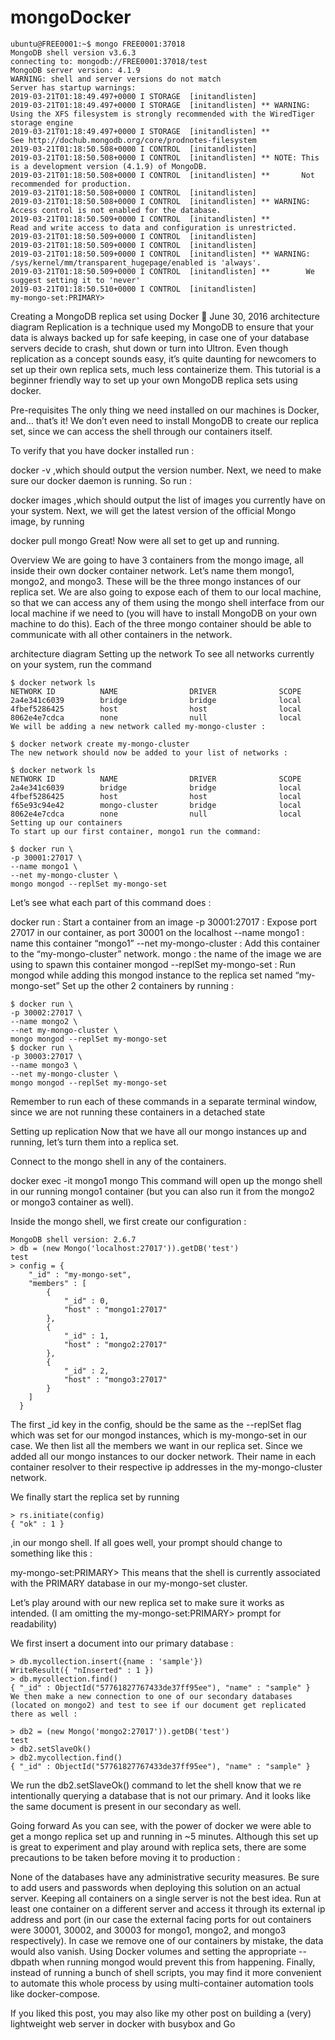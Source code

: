 # mongoDocker


```
ubuntu@FREE0001:~$ mongo FREE0001:37018
MongoDB shell version v3.6.3
connecting to: mongodb://FREE0001:37018/test
MongoDB server version: 4.1.9
WARNING: shell and server versions do not match
Server has startup warnings: 
2019-03-21T01:18:49.497+0000 I STORAGE  [initandlisten] 
2019-03-21T01:18:49.497+0000 I STORAGE  [initandlisten] ** WARNING: Using the XFS filesystem is strongly recommended with the WiredTiger storage engine
2019-03-21T01:18:49.497+0000 I STORAGE  [initandlisten] **          See http://dochub.mongodb.org/core/prodnotes-filesystem
2019-03-21T01:18:50.508+0000 I CONTROL  [initandlisten] 
2019-03-21T01:18:50.508+0000 I CONTROL  [initandlisten] ** NOTE: This is a development version (4.1.9) of MongoDB.
2019-03-21T01:18:50.508+0000 I CONTROL  [initandlisten] **       Not recommended for production.
2019-03-21T01:18:50.508+0000 I CONTROL  [initandlisten] 
2019-03-21T01:18:50.508+0000 I CONTROL  [initandlisten] ** WARNING: Access control is not enabled for the database.
2019-03-21T01:18:50.509+0000 I CONTROL  [initandlisten] **          Read and write access to data and configuration is unrestricted.
2019-03-21T01:18:50.509+0000 I CONTROL  [initandlisten] 
2019-03-21T01:18:50.509+0000 I CONTROL  [initandlisten] 
2019-03-21T01:18:50.509+0000 I CONTROL  [initandlisten] ** WARNING: /sys/kernel/mm/transparent_hugepage/enabled is 'always'.
2019-03-21T01:18:50.509+0000 I CONTROL  [initandlisten] **        We suggest setting it to 'never'
2019-03-21T01:18:50.510+0000 I CONTROL  [initandlisten] 
my-mongo-set:PRIMARY> 
```
Creating a MongoDB replica set using Docker 🍃
June 30, 2016
architecture diagram
Replication is a technique used my MongoDB to ensure that your data is always backed up for safe keeping, in case one of your database servers decide to crash, shut down or turn into Ultron. Even though replication as a concept sounds easy, it’s quite daunting for newcomers to set up their own replica sets, much less containerize them.
This tutorial is a beginner friendly way to set up your own MongoDB replica sets using docker.

Pre-requisites
The only thing we need installed on our machines is Docker, and… that’s it! We don’t even need to install MongoDB to create our replica set, since we can access the shell through our containers itself.

To verify that you have docker installed run :

docker -v
,which should output the version number. Next, we need to make sure our docker daemon is running. So run :

docker images
,which should output the list of images you currently have on your system.
Next, we will get the latest version of the official Mongo image, by running

docker pull mongo
Great! Now were all set to get up and running.

Overview
We are going to have 3 containers from the mongo image, all inside their own docker container network. Let’s name them mongo1, mongo2, and mongo3. These will be the three mongo instances of our replica set. We are also going to expose each of them to our local machine, so that we can access any of them using the mongo shell interface from our local machine if we need to (you will have to install MongoDB on your own machine to do this). Each of the three mongo container should be able to communicate with all other containers in the network.

architecture diagram
Setting up the network
To see all networks currently on your system, run the command
```
$ docker network ls
NETWORK ID          NAME                DRIVER              SCOPE
2a4e341c6039        bridge              bridge              local
4fbef5286425        host                host                local
8062e4e7cdca        none                null                local
We will be adding a new network called my-mongo-cluster :

$ docker network create my-mongo-cluster
The new network should now be added to your list of networks :

$ docker network ls
NETWORK ID          NAME                DRIVER              SCOPE
2a4e341c6039        bridge              bridge              local
4fbef5286425        host                host                local
f65e93c94e42        mongo-cluster       bridge              local
8062e4e7cdca        none                null                local
Setting up our containers
To start up our first container, mongo1 run the command:

$ docker run \
-p 30001:27017 \
--name mongo1 \
--net my-mongo-cluster \
mongo mongod --replSet my-mongo-set
```
Let’s see what each part of this command does :

docker run : Start a container from an image
-p 30001:27017 : Expose port 27017 in our container, as port 30001 on the localhost
--name mongo1 : name this container “mongo1”
--net my-mongo-cluster : Add this container to the “my-mongo-cluster” network.
mongo : the name of the image we are using to spawn this container
mongod --replSet my-mongo-set : Run mongod while adding this mongod instance to the replica set named “my-mongo-set”
Set up the other 2 containers by running :
```
$ docker run \
-p 30002:27017 \
--name mongo2 \
--net my-mongo-cluster \
mongo mongod --replSet my-mongo-set
$ docker run \
-p 30003:27017 \
--name mongo3 \
--net my-mongo-cluster \
mongo mongod --replSet my-mongo-set
```
Remember to run each of these commands in a separate terminal window, since we are not running these containers in a detached state

Setting up replication
Now that we have all our mongo instances up and running, let’s turn them into a replica set.

Connect to the mongo shell in any of the containers.

docker exec -it mongo1 mongo
This command will open up the mongo shell in our running mongo1 container (but you can also run it from the mongo2 or mongo3 container as well).

Inside the mongo shell, we first create our configuration :
```
MongoDB shell version: 2.6.7
> db = (new Mongo('localhost:27017')).getDB('test')
test
> config = {
  	"_id" : "my-mongo-set",
  	"members" : [
  		{
  			"_id" : 0,
  			"host" : "mongo1:27017"
  		},
  		{
  			"_id" : 1,
  			"host" : "mongo2:27017"
  		},
  		{
  			"_id" : 2,
  			"host" : "mongo3:27017"
  		}
  	]
  }
  ```
The first _id key in the config, should be the same as the --replSet flag which was set for our mongod instances, which is my-mongo-set in our case. We then list all the members we want in our replica set. Since we added all our mongo instances to our docker network. Their name in each container resolver to their respective ip addresses in the my-mongo-cluster network.

We finally start the replica set by running
```
> rs.initiate(config)
{ "ok" : 1 }
```
,in our mongo shell. If all goes well, your prompt should change to something like this :

my-mongo-set:PRIMARY>
This means that the shell is currently associated with the PRIMARY database in our my-mongo-set cluster.

Let’s play around with our new replica set to make sure it works as intended. (I am omitting the my-mongo-set:PRIMARY> prompt for readability)

We first insert a document into our primary database :
```
> db.mycollection.insert({name : 'sample'})
WriteResult({ "nInserted" : 1 })
> db.mycollection.find()
{ "_id" : ObjectId("57761827767433de37ff95ee"), "name" : "sample" }
We then make a new connection to one of our secondary databases (located on mongo2) and test to see if our document get replicated there as well :

> db2 = (new Mongo('mongo2:27017')).getDB('test')
test
> db2.setSlaveOk()
> db2.mycollection.find()
{ "_id" : ObjectId("57761827767433de37ff95ee"), "name" : "sample" }
```
We run the db2.setSlaveOk() command to let the shell know that we re intentionally querying a database that is not our primary. And it looks like the same document is present in our secondary as well.

Going forward
As you can see, with the power of docker we were able to get a mongo replica set up and running in ~5 minutes. Although this set up is great to experiment and play around with replica sets, there are some precautions to be taken before moving it to production :

None of the databases have any administrative security measures. Be sure to add users and passwords when deploying this solution on an actual server.
Keeping all containers on a single server is not the best idea. Run at least one container on a different server and access it through its external ip address and port (in our case the external facing ports for out containers were 30001, 30002, and 30003 for mongo1, mongo2, and mongo3 respectively).
In case we remove one of our containers by mistake, the data would also vanish. Using Docker volumes and setting the appropriate --dbpath when running mongod would prevent this from happening.
Finally, instead of running a bunch of shell scripts, you may find it more convenient to automate this whole process by using multi-container automation tools like docker-compose.

If you liked this post, you may also like my other post on building a (very) lightweight web server in docker with busybox and Go
